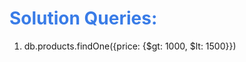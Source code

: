 <h1 style="color:#397ce7">Solution Queries:</h1>

1. db.products.findOne({price: {$gt: 1000, $lt: 1500}})

